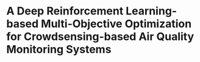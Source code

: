 # A Deep Reinforcement Learning-based Multi-Objective Optimization for Crowdsensing-based Air Quality Monitoring Systems
